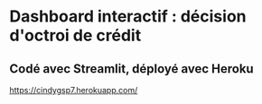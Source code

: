 # Dashboard interactif : décision d'octroi de crédit
## Codé avec Streamlit, déployé avec Heroku

https://cindygsp7.herokuapp.com/
